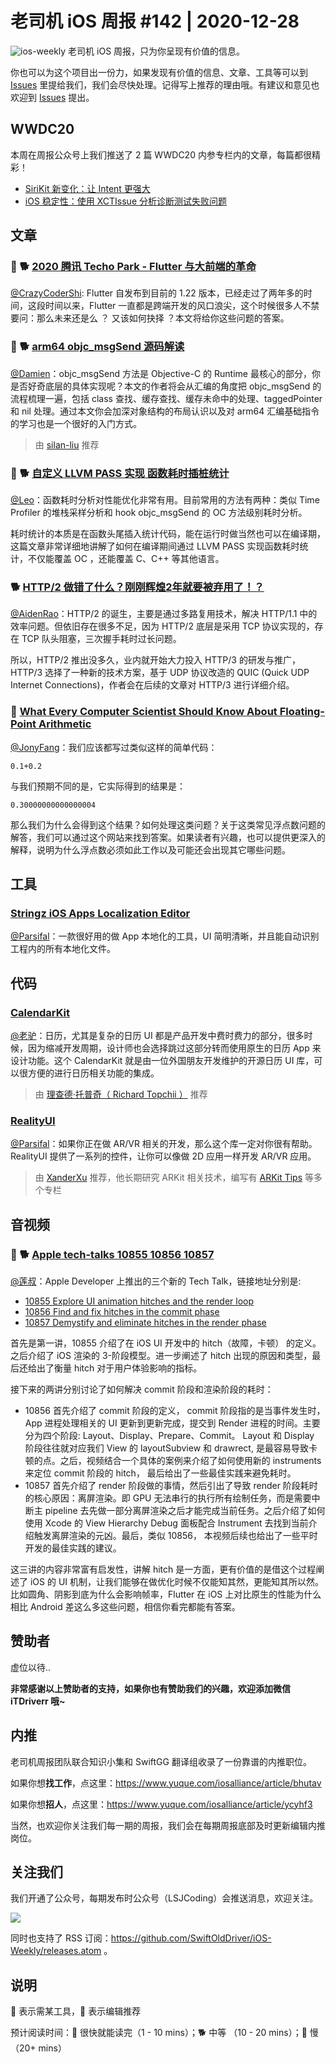 # 老司机 iOS 周报 #142 | 2020-12-28

![ios-weekly](https://github.com/SwiftOldDriver/iOS-Weekly/blob/master/assets/ios-weekly.png?raw=true)
老司机 iOS 周报，只为你呈现有价值的信息。

你也可以为这个项目出一份力，如果发现有价值的信息、文章、工具等可以到 [Issues](https://github.com/SwiftOldDriver/iOS-Weekly/issues) 里提给我们，我们会尽快处理。记得写上推荐的理由哦。有建议和意见也欢迎到 [Issues](https://github.com/SwiftOldDriver/iOS-Weekly/issues) 提出。

## WWDC20

本周在周报公众号上我们推送了 2 篇 WWDC20 内参专栏内的文章，每篇都很精彩！

- [SiriKit 新变化：让 Intent 更强大](https://mp.weixin.qq.com/s/1CxDs8qHLzEHky6yWjdseQ)
- [iOS 稳定性：使用 XCTIssue 分析诊断测试失败问题](https://mp.weixin.qq.com/s/O-awF7t4jqJVPNdL-4jidA)

## 文章

### 🌟 🐕 [2020 腾讯 Techo Park - Flutter 与大前端的革命](https://mp.weixin.qq.com/s/oflhVGs6lZBb--sOllMi8g)

[@CrazyCoderShi](https://github.com/CrazyCoderShi): Flutter 自发布到目前的 1.22 版本，已经走过了两年多的时间，这段时间以来，Flutter 一直都是跨端开发的风口浪尖，这个时候很多人不禁要问：那么未来还是么 ？ 又该如何抉择 ？本文将给你这些问题的答案。

### 🌟 🐕 [arm64 objc_msgSend 源码解读](https://www.jianshu.com/p/1972010b88d7)

[@Damien](https://github.com/ZengyiMa)：objc_msgSend 方法是 Objective-C 的 Runtime 最核心的部分，你是否好奇底层的具体实现呢？本文的作者将会从汇编的角度把 objc_msgSend 的流程梳理一遍，包括 class 查找、缓存查找、缓存未命中的处理、taggedPointer 和 nil 处理。通过本文你会加深对象结构的布局认识以及对 arm64 汇编基础指令的学习也是一个很好的入门方式。

> 由 [silan-liu](https://github.com/silan-liu) 推荐

### 🌟 🐕 [自定义 LLVM PASS 实现 函数耗时插桩统计](https://blog.0x1306a94.com/docs/llvm/ch01/01/)

[@Leo](https://github.com/leomobiledeveloper)：函数耗时分析对性能优化非常有用。目前常用的方法有两种：类似 Time Profiler 的堆栈采样分析和 hook objc_msgSend 的 OC 方法级别耗时分析。

耗时统计的本质是在函数头尾插入统计代码，能在运行时做当然也可以在编译期，这篇文章非常详细地讲解了如何在编译期间通过 LLVM PASS 实现函数耗时统计，不仅能覆盖 OC ，还能覆盖 C、C++ 等其他语言。

### 🐕 [HTTP/2 做错了什么？刚刚辉煌2年就要被弃用了！？](https://mp.weixin.qq.com/s/DLmg_SGGx0iyXepuhQB8pg)

[@AidenRao](https://weibo.com/AidenRao)：HTTP/2 的诞生，主要是通过多路复用技术，解决 HTTP/1.1 中的效率问题。但依旧存在很多不足，因为 HTTP/2 底层是采用 TCP 协议实现的，存在 TCP 队头阻塞，三次握手耗时过长问题。

所以，HTTP/2 推出没多久，业内就开始大力投入 HTTP/3 的研发与推广，HTTP/3 选择了一种新的技术方案，基于 UDP 协议改造的 QUIC (Quick UDP Internet Connections)，作者会在后续的文章对 HTTP/3 进行详细介绍。

### 🐢 [What Every Computer Scientist Should Know About Floating-Point Arithmetic](https://floating-point-gui.de/)

[@JonyFang](https://github.com/JonyFang)：我们应该都写过类似这样的简单代码：
```
0.1+0.2
```
与我们预期不同的是，它实际得到的结果是：
```
0.30000000000000004
```
那么我们为什么会得到这个结果？如何处理这类问题？关于这类常见浮点数问题的解答，我们可以通过这个网站来找到答案。如果读者有兴趣，也可以提供更深入的解释，说明为什么浮点数必须如此工作以及可能还会出现其它哪些问题。

## 工具

### [Stringz iOS Apps Localization Editor](https://github.com/mohakapt/Stringz)

[@Parsifal](https://github.com/ParsifalC)：一款很好用的做 App 本地化的工具，UI 简明清晰，并且能自动识别工程内的所有本地化文件。

## 代码

### [CalendarKit](https://github.com/richardtop/CalendarKit)

[@老驴](https://www.weibo.com/6090610445)：日历，尤其是复杂的日历 UI 都是产品开发中费时费力的部分，很多时候，因为缩减开发周期，设计师也会选择跳过这部分转而使用原生的日历 App 来设计功能。这个 CalendarKit 就是由一位外国朋友开发维护的开源日历 UI 库，可以很方便的进行日历相关功能的集成。

> 由 [理查德·托普奇（ Richard Topchii ）](https://github.com/richardtop) 推荐

### [RealityUI](https://github.com/maxxfrazer/RealityUI)

[@Parsifal](https://github.com/ParsifalC)：如果你正在做 AR/VR 相关的开发，那么这个库一定对你很有帮助。RealityUI 提供了一系列的控件，让你可以像做 2D 应用一样开发 AR/VR 应用。

> 由 [XanderXu](https://github.com/XanderXu) 推荐，他长期研究 ARKit 相关技术，编写有 [ARKit Tips](https://xiaozhuanlan.com/u/xanderxu) 等多个专栏

## 音视频

### 🌟 🐕 [Apple tech-talks 10855 10856 10857](https://developer.apple.com/videos/play/tech-talks/10855)

[@莲叔](https://github.com/aaaron7)：Apple Developer 上推出的三个新的 Tech Talk，链接地址分别是:

* [10855 Explore UI animation hitches and the render loop](https://developer.apple.com/videos/play/tech-talks/10855)
* [10856 Find and fix hitches in the commit phase](https://developer.apple.com/videos/play/tech-talks/10856)
* [10857 Demystify and eliminate hitches in the render phase](https://developer.apple.com/videos/play/tech-talks/10857)

首先是第一讲，10855 介绍了在 iOS UI 开发中的 hitch（故障，卡顿） 的定义。 之后介绍了 iOS 渲染的 3-阶段模型。进一步阐述了 hitch 出现的原因和类型，最后还给出了衡量 hitch 对于用户体验影响的指标。

接下来的两讲分别讨论了如何解决 commit 阶段和渲染阶段的耗时：

* 10856 首先介绍了 commit 阶段的定义， commit 阶段指的是当事件发生时， App 进程处理相关的 UI 更新到更新完成，提交到 Render 进程的时间。主要分为四个阶段: Layout、Display、Prepare、Commit。 Layout 和 Display 阶段往往就对应我们 View 的 layoutSubview 和 drawrect, 是最容易导致卡顿的点。之后，视频结合一个具体的案例来介绍了如何使用新的 instruments 来定位 commit 阶段的 hitch， 最后给出了一些最佳实践来避免耗时。
* 10857 首先介绍了 render 阶段做的事情，然后引出了导致 render 阶段耗时的核心原因：离屏渲染。即 GPU 无法串行的执行所有绘制任务，而是需要中断主 pipeline 去先做一部分离屏渲染之后才能完成当前任务。之后介绍了如何使用 Xcode 的 View Hierarchy Debug 面板配合 Instrument 去找到当前介绍触发离屏渲染的元凶。最后，类似 10856， 本视频后续也给出了一些平时开发的最佳实践的建议。

这三讲的内容非常富有启发性，讲解 hitch 是一方面，更有价值的是借这个过程阐述了 iOS 的 UI 机制，让我们能够在做优化时候不仅能知其然，更能知其所以然。比如圆角、阴影到底为什么会影响帧率，Flutter 在 iOS 上对比原生的性能为什么相比 Android 差这么多这些问题，相信你看完都能有答案。

## 赞助者

虚位以待..

**非常感谢以上赞助者的支持，如果你也有赞助我们的兴趣，欢迎添加微信 iTDriverr 哦~**

## 内推

老司机周报团队联合知识小集和 SwiftGG 翻译组收录了一份靠谱的内推职位。

如果你想**找工作**，点这里：https://www.yuque.com/iosalliance/article/bhutav

如果你想**招人**，点这里：https://www.yuque.com/iosalliance/article/ycyhf3

当然，也欢迎你关注我们每一期的周报，我们会在每期周报底部及时更新编辑内推岗位。

## 关注我们

我们开通了公众号，每期发布时公众号（LSJCoding）会推送消息，欢迎关注。

![](https://github.com/SwiftOldDriver/iOS-Weekly/blob/master/assets/qrcode_for_wechat.jpg?raw=true)

同时也支持了 RSS 订阅：https://github.com/SwiftOldDriver/iOS-Weekly/releases.atom 。

## 说明

🚧 表示需某工具，🌟 表示编辑推荐

预计阅读时间：🐎 很快就能读完（1 - 10 mins）；🐕 中等 （10 - 20 mins）；🐢 慢（20+ mins）
